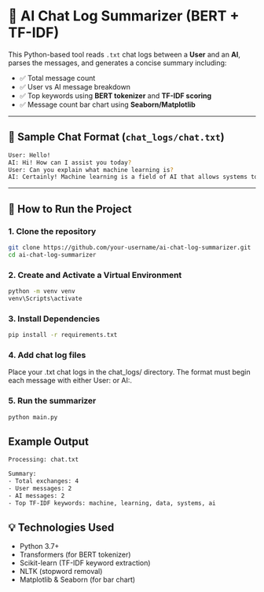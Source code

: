 # 🧠 AI Chat Log Summarizer (BERT + TF-IDF)

This Python-based tool reads `.txt` chat logs between a **User** and an **AI**, parses the messages, and generates a concise summary including:

- ✅ Total message count
- ✅ User vs AI message breakdown
- ✅ Top keywords using **BERT tokenizer** and **TF-IDF scoring**
- ✅ Message count bar chart using **Seaborn/Matplotlib**

---

## 📁 Sample Chat Format (`chat_logs/chat.txt`)


```bash
User: Hello!
AI: Hi! How can I assist you today?
User: Can you explain what machine learning is?
AI: Certainly! Machine learning is a field of AI that allows systems to learn from data.
```

---

## 🚀 How to Run the Project

### 1. Clone the repository

```bash
git clone https://github.com/your-username/ai-chat-log-summarizer.git
cd ai-chat-log-summarizer
```

### 2. Create and Activate a Virtual Environment
```bash
python -m venv venv
venv\Scripts\activate
```

### 3. Install Dependencies

```bash
pip install -r requirements.txt
```

### 4. Add chat log files

Place your .txt chat logs in the chat_logs/ directory. The format must begin each message with either User: or AI:.

### 5. Run the summarizer

```bash
python main.py
``` 

## Example Output

```bash
Processing: chat.txt

Summary:
- Total exchanges: 4
- User messages: 2
- AI messages: 2
- Top TF-IDF keywords: machine, learning, data, systems, ai
```

## 💡 Technologies Used
- Python 3.7+
- Transformers (for BERT tokenizer)
- Scikit-learn (TF-IDF keyword extraction)
- NLTK (stopword removal)
- Matplotlib & Seaborn (for bar chart)


